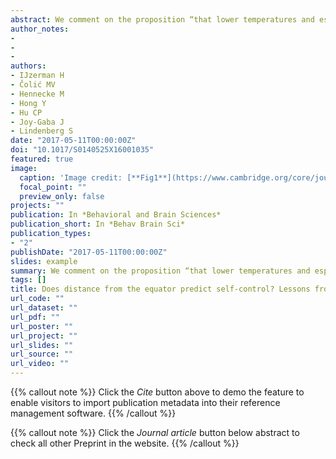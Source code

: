 ```yaml
---
abstract: We comment on the proposition “that lower temperatures and especially greater seasonal variation in temperature call for individuals and societies to adopt … a greater degree of self-control” (Van Lange et al., sect. 3, para. 4) for which we cannot find empirical support in a large data set with data-driven analyses. After providing greater nuance in our theoretical review, we suggest that Van Lange et al. revisit their model with an eye toward the social determinants of self-control.
author_notes:
- 
- 
- 
authors:
- IJzerman H
- Čolić MV
- Hennecke M
- Hong Y
- Hu CP
- Joy-Gaba J
- Lindenberg S
date: "2017-05-11T00:00:00Z"
doi: "10.1017/S0140525X16001035"
featured: true
image:
  caption: 'Image credit: [**Fig1**](https://www.cambridge.org/core/journals/behavioral-and-brain-sciences/article/abs/does-distance-from-the-equator-predict-selfcontrol-lessons-from-the-human-penguin-project/5A4E22F04F8DCD74B035905987618E2B)'
  focal_point: ""
  preview_only: false
projects: ""
publication: In *Behavioral and Brain Sciences*
publication_short: In *Behav Brain Sci*
publication_types: 
- "2"
publishDate: "2017-05-11T00:00:00Z"
slides: example
summary: We comment on the proposition “that lower temperatures and especially greater seasonal variation in temperature call for individuals and societies to adopt … a greater degree of self-control” (Van Lange et al., sect. 3, para. 4) for which we cannot find empirical support in a large data set with data-driven analyses. After providing greater nuance in our theoretical review, we suggest that Van Lange et al. revisit their model with an eye toward the social determinants of self-control.
tags: []
title: Does distance from the equator predict self-control? Lessons from the Human Penguin Project
url_code: ""
url_dataset: ""
url_pdf: ""
url_poster: ""
url_project: ""
url_slides: ""
url_source: ""
url_video: ""
---
```


{{% callout note %}}
Click the _Cite_ button above to demo the feature to enable visitors to import publication metadata into their reference management software.
{{% /callout %}}

{{% callout note %}}
Click the _Journal article_ button below abstract to check all other Preprint in the website.
{{% /callout %}}
